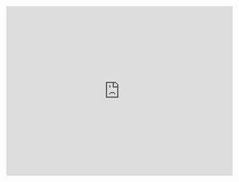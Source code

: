 <iframe width="600" height="450" src="https://lookerstudio.google.com/embed/reporting/51c13831-83a0-4899-a715-3c8bf889ea25/page/p_qo0z8jfmid" frameborder="0" style="border:0" allowfullscreen sandbox="allow-storage-access-by-user-activation allow-scripts allow-same-origin allow-popups allow-popups-to-escape-sandbox"></iframe>
